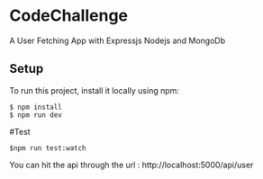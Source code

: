 # CodeChallenge

A User Fetching App with Expressjs Nodejs and MongoDb

## Setup
To run this project, install it locally using npm:

```
$ npm install
$ npm run dev

```


#Test

```
$npm run test:watch

```

You can hit the api through the url : http://localhost:5000/api/user


